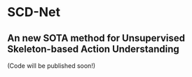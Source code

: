 # SCD-Net
## An new SOTA method for Unsupervised Skeleton-based Action Understanding
(Code will be published soon!)
